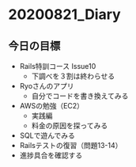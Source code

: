 # 20200821_Diary

## 今日の目標

- Rails特訓コース Issue10
  - 下調べを３割は終わらせる
- Ryoさんのアプリ
  - 自分でコードを書き換えてみる
- AWSの勉強（EC2）
  - 実践編
  - 料金の原因を探ってみる
- SQLで遊んでみる
- Railsテストの復習（問題13-14）
- 進捗具合を確認する
